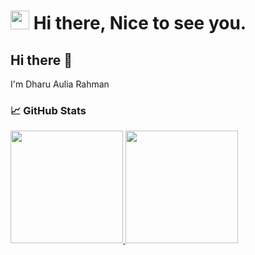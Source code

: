 <h1><img src="https://emojis.slackmojis.com/emojis/images/1531849430/4246/blob-sunglasses.gif?1531849430" width="30"/> Hi there, Nice to see you.</h1>

## Hi there 👋

I'm Dharu Aulia Rahman <!--, a [Your Role] specializing in [Your Specialization]. I'm passionate about [Your Interests or Field] and always eager to learn more about [Related Topics]. -->

### 📈 GitHub Stats

<p align="left">
<a href="https://github.com/hanyarui">
  <img height="180em" src="https://github-readme-stats-eight-theta.vercel.app/api?username=hanyarui&show_icons=true&theme=algolia&include_all_commits=true&count_private=true"/>
  <img height="180em" src="https://github-readme-stats-eight-theta.vercel.app/api/top-langs/?username=hanyarui&layout=compact&theme=algolia"/>
</a>
</p>
